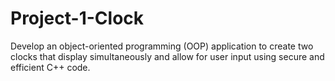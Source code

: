 # Project-1-Clock
Develop an object-oriented programming (OOP) application to create two clocks that display simultaneously and allow for user input using secure and efficient C++ code.
